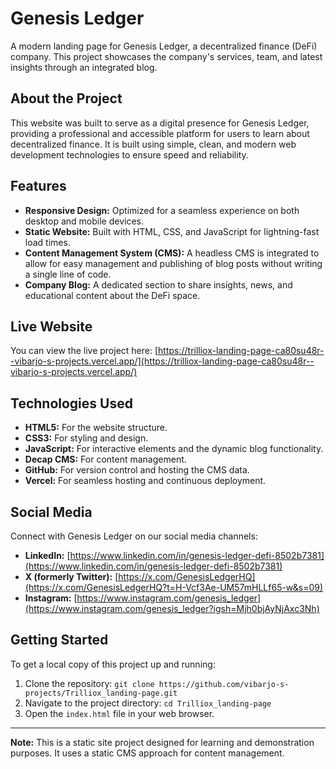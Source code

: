 # Genesis Ledger

A modern landing page for Genesis Ledger, a decentralized finance (DeFi) company. This project showcases the company's services, team, and latest insights through an integrated blog.

## About the Project

This website was built to serve as a digital presence for Genesis Ledger, providing a professional and accessible platform for users to learn about decentralized finance. It is built using simple, clean, and modern web development technologies to ensure speed and reliability.

## Features

-   **Responsive Design:** Optimized for a seamless experience on both desktop and mobile devices.
-   **Static Website:** Built with HTML, CSS, and JavaScript for lightning-fast load times.
-   **Content Management System (CMS):** A headless CMS is integrated to allow for easy management and publishing of blog posts without writing a single line of code.
-   **Company Blog:** A dedicated section to share insights, news, and educational content about the DeFi space.

## Live Website

You can view the live project here:
[https://trilliox-landing-page-ca80su48r--vibarjo-s-projects.vercel.app/](https://trilliox-landing-page-ca80su48r--vibarjo-s-projects.vercel.app/)

## Technologies Used

* **HTML5:** For the website structure.
* **CSS3:** For styling and design.
* **JavaScript:** For interactive elements and the dynamic blog functionality.
* **Decap CMS:** For content management.
* **GitHub:** For version control and hosting the CMS data.
* **Vercel:** For seamless hosting and continuous deployment.

## Social Media

Connect with Genesis Ledger on our social media channels:
* **LinkedIn:** [https://www.linkedin.com/in/genesis-ledger-defi-8502b7381](https://www.linkedin.com/in/genesis-ledger-defi-8502b7381)
* **X (formerly Twitter):** [https://x.com/GenesisLedgerHQ](https://x.com/GenesisLedgerHQ?t=H-Vcf3Ae-UM57mHLLf65-w&s=09)
* **Instagram:** [https://www.instagram.com/genesis_ledger](https://www.instagram.com/genesis_ledger?igsh=Mjh0bjAyNjAxc3Nh)

## Getting Started

To get a local copy of this project up and running:

1.  Clone the repository:
    `git clone https://github.com/vibarjo-s-projects/Trilliox_landing-page.git`
2.  Navigate to the project directory:
    `cd Trilliox_landing-page`
3.  Open the `index.html` file in your web browser.

---

**Note:** This is a static site project designed for learning and demonstration purposes. It uses a static CMS approach for content management.

